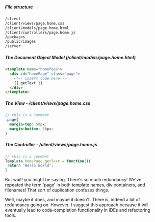 ##### File structure 
````sh
/client
/client/views/page.home.css
/client/models/page.home.html
/client/controllers/page.home.js
/packages
/public/images
/server
````
 
##### The Document Object Model (/client/models/page.home.html)  
````html
<template name="homePage">
  <div id="homePage" class="page">
    <!-- insert code here-->
    {{ getText }}
  </div>
</template>
````

##### The View - /client/views/page.home.css  
````scss
// this is a comment
.page{
  margin-top: 50px;
  margin-bottom: 50px;
}
````

##### The Controller - /client/views/page.home.js  
````js
// this is a comment
Template.homePage.getText = function(){
 return "Hello World";
}
````

But wait! you might be saying.  There's so much redundancy!  We've repeated the term 'page' in both template names, div containers, and filenames!  That sort of duplication confuses things.  

Well, maybe it does, and maybe it doesn't.  There is, indeed a bit of redundancy going on.  However, I suggest this approach because it will eventually lead to code-completion functionality in IDEs and refactoring tools.  
